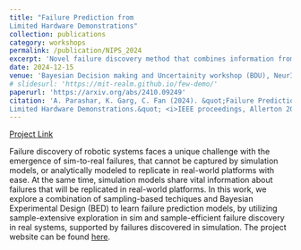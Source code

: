 ```yaml
---
title: "Failure Prediction from
Limited Hardware Demonstrations"
collection: publications
category: workshops
permalink: /publication/NIPS_2024
excerpt: 'Novel failure discovery method that combines information from simulation and real-world systems using sampling based tchniques and Bayesian Experimental Design'
date: 2024-12-15
venue: 'Bayesian Decision making and Uncertainity workshop (BDU), NeurIPS 2024, Allerton'
# slidesurl: 'https://mit-realm.github.io/few-demo/'
paperurl: 'https://arxiv.org/abs/2410.09249'
citation: 'A. Parashar, K. Garg, C. Fan (2024). &quot;Failure Prediction from
Limited Hardware Demonstrations.&quot; <i>IEEE proceedings, Allerton 2025</i>.'
---
```

[Project Link](/portfolio/Sim_Real.md)

Failure discovery of robotic systems faces a unique challenge with the emergence of sim-to-real failures, that cannot be captured by simulation models, or analytically modeled to replicate in real-world platforms with ease. At the same time, simulation models share vital information about failures that will be replicated in real-world platforms. In this work, we explore a combination of sampling-based techiques and Bayesian Experimental Design (BED) to learn failure prediction models, by utilizing sample-extensive exploration in sim and sample-efficient failure discovery in real systems, supported by failures discovered in simulation. The project website can be found 
[here](https://mit-realm.github.io/few-demo/).